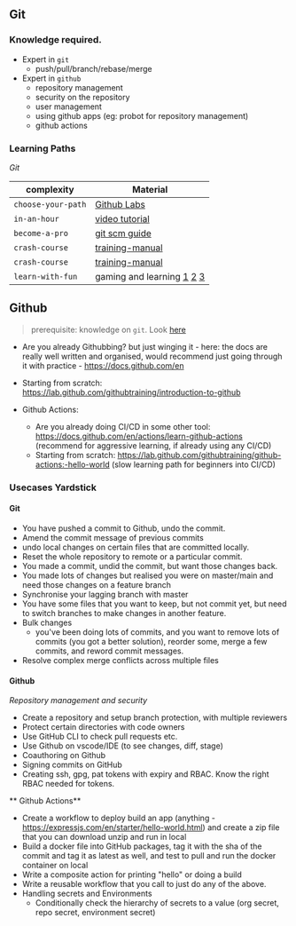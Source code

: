 ## Git

### Knowledge required.

- Expert in `git`
  - push/pull/branch/rebase/merge
- Expert in `github`
  - repository management
  - security on the repository
  - user management
  - using github apps (eg: probot for repository management)
  - github actions

### Learning Paths

_Git_

| complexity         | Material                                    |
| ------------------ | ------------------------------------------- |
| `choose-your-path` | [Github Labs][1a]                           |
| `in-an-hour`       | [video tutorial][1c]                        |
| `become-a-pro`     | [git scm guide][1b]                         |
| `crash-course`     | [training-manual][1d]                       |
| `crash-course`     | [training-manual][1d]                       |
| `learn-with-fun`   | gaming and learning [1][1e] [2][1g] [3][1h] |

<!--Reference links in article-->

[1a]: https://lab.github.com/
[1b]: https://git-scm.com/book/en/v2
[1c]: https://www.youtube.com/watch?v=8JJ101D3knE
[1d]: https://githubtraining.github.io/training-manual/book.pdf
[1e]: https://learngitbranching.js.org/
[1f]: https://learngitbranching.js.org/
[1g]: https://git-school.github.io/visualizing-git/#rewritten-history
[1h]: https://github.com/jlord/git-it-electron#what-to-install

## Github

> prerequisite: knowledge on `git`. Look [here](git.md#git)

- Are you already Githubbing? but just winging it - here: the docs are really well written and organised, would recommend just going through it with practice - https://docs.github.com/en
- Starting from scratch: https://lab.github.com/githubtraining/introduction-to-github

- Github Actions:
  - Are you already doing CI/CD in some other tool: https://docs.github.com/en/actions/learn-github-actions (recommend for aggressive learning, if already using any CI/CD)
  - Starting from scratch: https://lab.github.com/githubtraining/github-actions:-hello-world (slow learning path for beginners into CI/CD)

### Usecases Yardstick

#### Git

- You have pushed a commit to Github, undo the commit.
- Amend the commit message of previous commits
- undo local changes on certain files that are committed locally.
- Reset the whole repository to remote or a particular commit.
- You made a commit, undid the commit, but want those changes back.
- You made lots of changes but realised you were on master/main and need those changes on a feature branch
- Synchronise your lagging branch with master
- You have some files that you want to keep, but not commit yet, but need to switch branches to make changes in another feature.
- Bulk changes
  - you've been doing lots of commits, and you want to remove lots of commits (you got a better solution), reorder some, merge a few commits, and reword commit messages.
- Resolve complex merge conflicts across multiple files

#### Github

_Repository management and security_

- Create a repository and setup branch protection, with multiple reviewers
- Protect certain directories with code owners
- Use GitHub CLI to check pull requests etc.
- Use Github on vscode/IDE (to see changes, diff, stage)
- Coauthoring on Github
- Signing commits on GitHub
- Creating ssh, gpg, pat tokens with expiry and RBAC. Know the right RBAC needed for tokens.

** Github Actions**

- Create a workflow to deploy build an app (anything - https://expressjs.com/en/starter/hello-world.html) and create a zip file that you can download unzip and run in local
- Build a docker file into GitHub packages, tag it with the sha of the commit and tag it as latest as well, and test to pull and run the docker container on local
- Write a composite action for printing "hello" or doing a build
- Write a reusable workflow that you call to just do any of the above.
- Handling secrets and Environments
  - Conditionally check the hierarchy of secrets to a value (org secret, repo secret, environment secret)
